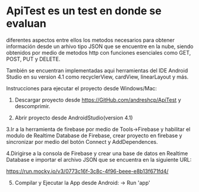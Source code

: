# ApiTest es un test en donde se evaluan 
diferentes aspectos entre ellos los metodos 
necesarios para obtener información desde 
un arhivo tipo JSON que se encuentre en la
nube, siendo obtenidos por medio de metodos 
http con funciones esenciales como GET, POST,
PUT y DELETE.

También se encuentran implementadas aqui 
herramientas del IDE Android Studio en su
version 4.1 como recyclerView, cardView, 
linearLayout y más.

Instrucciones para ejecutar el proyecto desde
Windows/Mac:

1. Descargar proyecto desde  https://GitHub.com/andreshcp/ApiTest
y descomprimir.

2. Abrir proyecto desde AndroidStudio(version 4.1)

3.Ir a la herramienta de firebase por medio de Tools->Firebase y 
habilitar el modulo de Realtime Database de Firebase, crear proyecto 
en firebase y sincronizar por medio del botón Connect y AddDependences.

4.Dirigirse a la consola de Firebase y crear una base de datos en Realtime Database
e importar el archivo JSON que se encuentra en la siguiente URL: 

https://run.mocky.io/v3/0773c16f-3c8c-4f96-beee-e8b13f671fd4/

5. Compilar y Ejecutar la App desde Android:  -> Run 'app'
